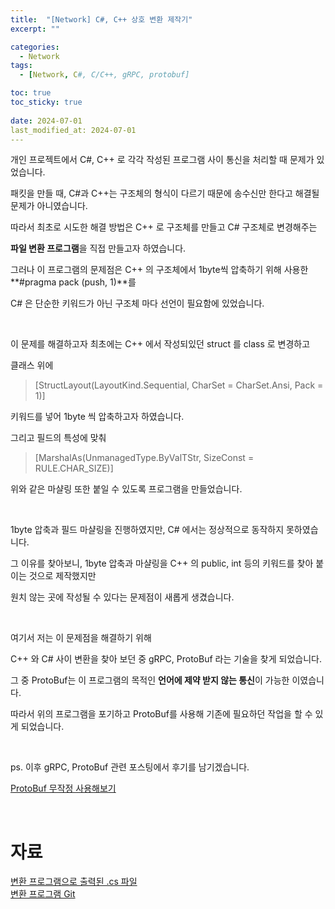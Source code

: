 ```yaml
---
title:  "[Network] C#, C++ 상호 변환 제작기"
excerpt: ""

categories:
  - Network
tags:
  - [Network, C#, C/C++, gRPC, protobuf]

toc: true
toc_sticky: true
 
date: 2024-07-01
last_modified_at: 2024-07-01
---
```


개인 프로젝트에서 C#, C++ 로 각각 작성된 프로그램 사이 통신을 처리할 때 문제가 있었습니다.  

패킷을 만들 때, C#과 C++는 구조체의 형식이 다르기 때문에 송수신만 한다고 해결될 문제가 아니였습니다.  

따라서 최초로 시도한 해결 방법은 C++ 로 구조체를 만들고 C# 구조체로 변경해주는  

**파일 변환 프로그램**을 직접 만들고자 하였습니다.  

그러나 이 프로그램의 문제점은 C++ 의 구조체에서 1byte씩 압축하기 위해 사용한 **#pragma pack (push, 1)**를  

C# 은 단순한 키워드가 아닌 구조체 마다 선언이 필요함에 있었습니다.  

<br/>

이 문제를 해결하고자 최초에는 C++ 에서 작성되있던 struct 를 class 로 변경하고  

클래스 위에 

> [StructLayout(LayoutKind.Sequential, CharSet = CharSet.Ansi, Pack = 1)]

키워드를 넣어 1byte 씩 압축하고자 하였습니다.  

그리고 필드의 특성에 맞춰  

> [MarshalAs(UnmanagedType.ByValTStr, SizeConst = RULE.CHAR_SIZE)]

위와 같은 마샬링 또한 붙일 수 있도록 프로그램을 만들었습니다.   

<br/>

1byte 압축과 필드 마샬링을 진행하였지만, C# 에서는 정상적으로 동작하지 못하였습니다.  

그 이유를 찾아보니, 1byte 압축과 마샬링을 C++ 의 public, int 등의 키워드를 찾아 붙이는 것으로 제작했지만  

원치 않는 곳에 작성될 수 있다는 문제점이 새롭게 생겼습니다.  

<br/>

여기서 저는 이 문제점을 해결하기 위해  

C++ 와 C# 사이 변환을 찾아 보던 중 gRPC, ProtoBuf 라는 기술을 찾게 되었습니다.  

그 중 ProtoBuf는 이 프로그램의 목적인 **언어에 제약 받지 않는 통신**이 가능한 이였습니다.  

따라서 위의 프로그램을 포기하고 ProtoBuf를 사용해 기존에 필요하던 작업을 할 수 있게 되었습니다.

<br/>

ps. 이후 gRPC, ProtoBuf 관련 포스팅에서 후기를 남기겠습니다.  

[ProtoBuf 무작정 사용해보기](https://mgcllee.github.io/posts/Protobuf_02/)

<br/>

# 자료
[변환 프로그램으로 출력된 .cs 파일](https://github.com/Mgcllee/PokeHunter_LoginServer/blob/main/winform_dummy_client/protocol.cs)  
[변환 프로그램 Git](https://github.com/Mgcllee/PokeHunter_LoginServer/tree/main/send_protocol_file)  